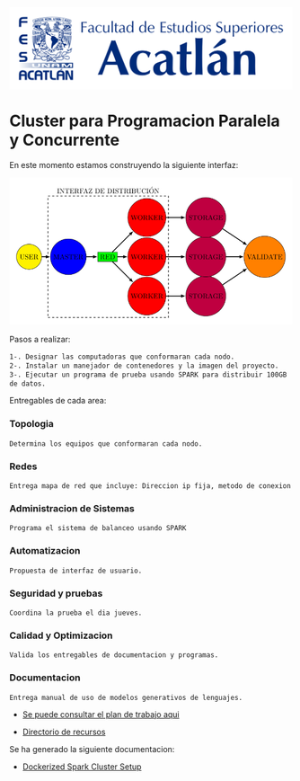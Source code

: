 
<div style="display: flex; align-items:center;">
<img src="imagenes/logo_azul.png" width="100%" >
<!--<img src="imagenes/Imagen2.jpg" width="20%" > -->
</div>


# Cluster para Programacion Paralela y Concurrente 


En este momento estamos construyendo la siguiente interfaz:

<img src="PDFs/workbench/Prueba_Jueves/Topologia_prueba-1.png">


Pasos a realizar:

    1-. Designar las computadoras que conformaran cada nodo.
    2-. Instalar un manejador de contenedores y la imagen del proyecto. 
    3-. Ejecutar un programa de prueba usando SPARK para distribuir 100GB de datos.

Entregables de cada area:

### Topologia

    Determina los equipos que conformaran cada nodo. 

### Redes

    Entrega mapa de red que incluye: Direccion ip fija, metodo de conexion 

### Administracion de Sistemas


    Programa el sistema de balanceo usando SPARK

### Automatizacion

    Propuesta de interfaz de usuario.

### Seguridad y pruebas 

    Coordina la prueba el dia jueves.

### Calidad y Optimizacion
    
    Valida los entregables de documentacion y programas.

### Documentacion

    Entrega manual de uso de modelos generativos de lenguajes.










* <a href="https://github.com/LuisMAC2022/PPC/tree/PlanTrabajo/PlanTrabajo"> Se puede consultar el plan de trabajo aqui <a/>

* <a href="https://github.com/LuisMAC2022/PPC/blob/main/PDFs/readme.md">Directorio de recursos </a> 


Se ha generado la siguiente documentacion:

* <a href="https://www.github.com/Jorge95Cortes/dockerized-spark-cluster-set-up"> Dockerized Spark Cluster Setup </a> 




































